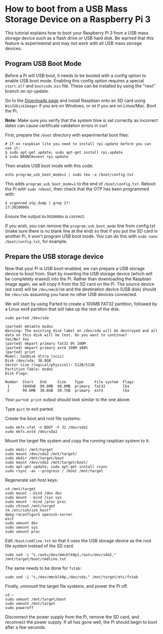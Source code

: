 # How to boot from a USB Mass Storage Device on a Raspberry Pi 3
This tutorial explains how to boot your Raspberry Pi 3 from a USB mass storage device such as a flash drive or USB hard disk. Be warned that this feature is experimental and may not work with all USB mass storage devices.

## Program USB Boot Mode
Before a Pi will USB boot, it needs to be booted with a config option to enable USB boot mode. Enabling this config option requires a special `start.elf` and `bootcode.bin` file. These can be installed by using the "next" branch on rpi-update.

Go to the [Downloads page](https://www.raspberrypi.org/downloads/raspbian/) and install Raspbian onto an SD card using `Win32DiskImager` if you are on Windows, or `dd` if you are on Linux/Mac. Boot the Pi.

**Note:** Make sure you verify that the system time is set correctly as incorrect dates can cause certificate validation errors in curl

First, prepare the `/boot` directory with experimental boot files:
```
# If on raspbian lite you need to install rpi-update before you can use it:
$ sudo apt-get update; sudo apt-get install rpi-update
$ sudo BRANCH=next rpi-update
```

Then enable USB boot mode with this code:
```
echo program_usb_boot_mode=1 | sudo tee -a /boot/config.txt
```

This adds `program_usb_boot_mode=1` to the end of `/boot/config.txt`. Reboot the Pi with `sudo reboot`, then check that the OTP has been programmed with:

```
$ vcgencmd otp_dump | grep 17:
17:3020000a
```

Ensure the output `0x3020000a` is correct.

If you wish, you can remove the `program_usb_boot_mode` line from config.txt (make sure there is no blank line at the end) so that if you put the SD card in another Pi, it won't program USB boot mode. You can do this with `sudo nano /boot/config.txt`, for example.

## Prepare the USB storage device
Now that your Pi is USB boot-enabled, we can prepare a USB storage device to boot from. Start by inserting the USB storage device (which will be completely erased) into the Pi. Rather than downloading the Raspbian image again, we will copy it from the SD card on the Pi. The source device (sd card) will be `/dev/mmcblk0` and the destination device (USB disk) should be `/dev/sda` assuming you have no other USB devices connected.

We will start by using Parted to create a 100MB FAT32 partition, followed by a Linux ext4 partition that will take up the rest of the disk.

```
sudo parted /dev/sda

(parted) mktable msdos
Warning: The existing disk label on /dev/sda will be destroyed and all data on this disk will be lost. Do you want to continue?
Yes/No? Yes
(parted) mkpart primary fat32 0% 100M
(parted) mkpart primary ext4 100M 100%
(parted) print
Model: SanDisk Ultra (scsi)
Disk /dev/sda: 30.8GB
Sector size (logical/physical): 512B/512B
Partition Table: msdos
Disk Flags:

Number  Start   End     Size    Type     File system  Flags
 1      1049kB  99.6MB  98.6MB  primary  fat32        lba
 2      99.6MB  30.8GB  30.7GB  primary  ext4         lba
```
Your `parted print` output should look similar to the one above.

Type `quit` to exit parted.

Create the boot and root file systems:
```
sudo mkfs.vfat -n BOOT -F 32 /dev/sda1
sudo mkfs.ext4 /dev/sda2
```

Mount the target file system and copy the running raspbian system to it:
```
sudo mkdir /mnt/target
sudo mount /dev/sda2 /mnt/target/
sudo mkdir /mnt/target/boot
sudo mount /dev/sda1 /mnt/target/boot/
sudo apt-get update; sudo apt-get install rsync
sudo rsync -ax --progress / /boot /mnt/target
```

Regenerate ssh host keys:
```
cd /mnt/target
sudo mount --bind /dev dev
sudo mount --bind /sys sys
sudo mount --bind /proc proc
sudo chroot /mnt/target
rm /etc/ssh/ssh_host*
dpkg-reconfigure openssh-server
exit
sudo umount dev
sudo umount sys
sudo umount proc
```

Edit `/boot/cmdline.txt` so that it uses the USB storage device as the root file system instead of the SD card.

```
sudo sed -i "s,root=/dev/mmcblk0p2,root=/dev/sda2," /mnt/target/boot/cmdline.txt
```

The same needs to be done for `fstab`:
```
sudo sed -i "s,/dev/mmcblk0p,/dev/sda," /mnt/target/etc/fstab
```

Finally, unmount the target file systems, and power the Pi off.
```
cd ~
sudo umount /mnt/target/boot 
sudo umount /mnt/target
sudo poweroff 
```

Disconnect the power supply from the Pi, remove the SD card, and reconnect the power supply. If all has gone well, the Pi should begin to boot after a few seconds.
